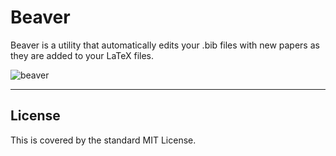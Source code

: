 # Beaver
Beaver is a utility that automatically edits your .bib files with new papers as they are added to your LaTeX files.

<img align="middle" src="https://i.ibb.co/2FhD1n2/beaver.png" alt="beaver">

<hr>



## License
This is covered by the standard MIT License.
